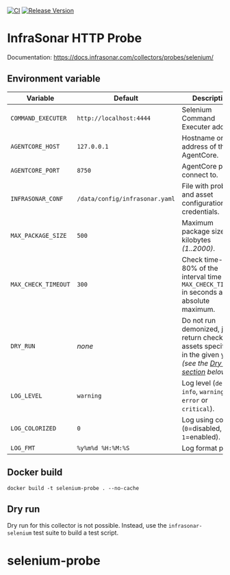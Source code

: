 [![CI](https://github.com/infrasonar/selenium-probe/workflows/CI/badge.svg)](https://github.com/infrasonar/selenium-probe/actions)
[![Release Version](https://img.shields.io/github/release/infrasonar/selenium-probe)](https://github.com/infrasonar/selenium-probe/releases)

# InfraSonar HTTP Probe

Documentation: https://docs.infrasonar.com/collectors/probes/selenium/

## Environment variable

Variable            | Default                        | Description
------------------- | ------------------------------ | ------------
`COMMAND_EXECUTER`  | `http://localhost:4444`        | Selenium Command Executer address.
`AGENTCORE_HOST`    | `127.0.0.1`                    | Hostname or Ip address of the AgentCore.
`AGENTCORE_PORT`    | `8750`                         | AgentCore port to connect to.
`INFRASONAR_CONF`   | `/data/config/infrasonar.yaml` | File with probe and asset configuration like credentials.
`MAX_PACKAGE_SIZE`  | `500`                          | Maximum package size in kilobytes _(1..2000)_.
`MAX_CHECK_TIMEOUT` | `300`                          | Check time-out is 80% of the interval time with `MAX_CHECK_TIMEOUT` in seconds as absolute maximum.
`DRY_RUN`           | _none_                         | Do not run demonized, just return checks and assets specified in the given yaml _(see the [Dry run section](#dry-run) below)_.
`LOG_LEVEL`         | `warning`                      | Log level (`debug`, `info`, `warning`, `error` or `critical`).
`LOG_COLORIZED`     | `0`                            | Log using colors (`0`=disabled, `1`=enabled).
`LOG_FMT`           | `%y%m%d %H:%M:%S`              | Log format prefix.

## Docker build

```
docker build -t selenium-probe . --no-cache
```

## Dry run

Dry run for this collector is not possible. Instead, use the `infrasonar-selenium` test suite to build a test script.
# selenium-probe

